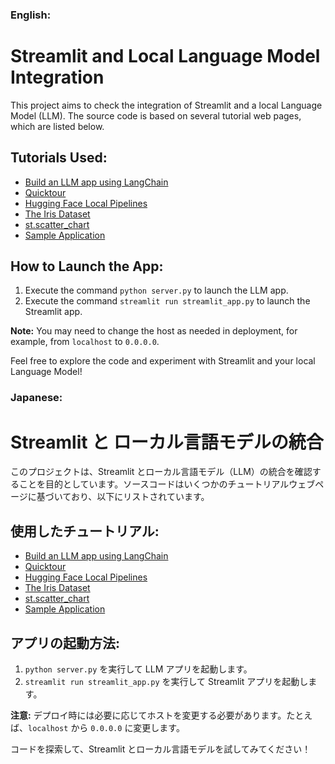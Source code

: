 ### English:

# Streamlit and Local Language Model Integration

This project aims to check the integration of Streamlit and a local Language Model (LLM). The source code is based on several tutorial web pages, which are listed below.

## Tutorials Used:
- [Build an LLM app using LangChain](https://docs.streamlit.io/develop/tutorials/llms/llm-quickstart)
- [Quicktour](https://huggingface.co/docs/peft/en/quicktour)
- [Hugging Face Local Pipelines](https://python.langchain.com/docs/integrations/llms/huggingface_pipelines/)
- [The Iris Dataset](https://scikit-learn.org/stable/auto_examples/datasets/plot_iris_dataset.html)
- [st.scatter_chart](https://docs.streamlit.io/develop/api-reference/charts/st.scatter_chart)
- [Sample Application](https://python.langchain.com/docs/langserve/#sample-application)

## How to Launch the App:
1. Execute the command `python server.py` to launch the LLM app.
2. Execute the command `streamlit run streamlit_app.py` to launch the Streamlit app.

**Note:** You may need to change the host as needed in deployment, for example, from `localhost` to `0.0.0.0`.

Feel free to explore the code and experiment with Streamlit and your local Language Model!

### Japanese:

# Streamlit と ローカル言語モデルの統合

このプロジェクトは、Streamlit とローカル言語モデル（LLM）の統合を確認することを目的としています。ソースコードはいくつかのチュートリアルウェブページに基づいており、以下にリストされています。

## 使用したチュートリアル:
- [Build an LLM app using LangChain](https://docs.streamlit.io/develop/tutorials/llms/llm-quickstart)
- [Quicktour](https://huggingface.co/docs/peft/en/quicktour)
- [Hugging Face Local Pipelines](https://python.langchain.com/docs/integrations/llms/huggingface_pipelines/)
- [The Iris Dataset](https://scikit-learn.org/stable/auto_examples/datasets/plot_iris_dataset.html)
- [st.scatter_chart](https://docs.streamlit.io/develop/api-reference/charts/st.scatter_chart)
- [Sample Application](https://python.langchain.com/docs/langserve/#sample-application)

## アプリの起動方法:
1. `python server.py` を実行して LLM アプリを起動します。
2. `streamlit run streamlit_app.py` を実行して Streamlit アプリを起動します。

**注意:** デプロイ時には必要に応じてホストを変更する必要があります。たとえば、`localhost` から `0.0.0.0` に変更します。

コードを探索して、Streamlit とローカル言語モデルを試してみてください！